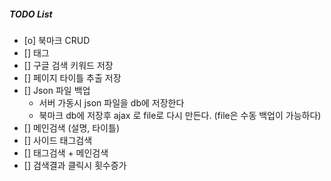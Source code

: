##### TODO List #####
- [o] 북마크 CRUD
- [] 태그
- [] 구글 검색 키워드 저장
- [] 페이지 타이틀 추출 저장
- [] Json 파일 백업
    - 서버 가동시 json 파일을 db에 저장한다
    - 북마크 db에 저장후 ajax 로 file로 다시 만든다. (file은 수동 백업이 가능하다)
- [] 메인검색 (설명, 타이틀)
- [] 사이드 태그검색
- [] 태그검색 + 메인검색
- [] 검색결과 클릭시 횟수증가